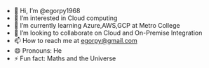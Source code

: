 - 👋 Hi, I’m @egorpy1968
- 👀 I’m interested in Cloud computing 
- 🌱 I’m currently learning Azure,AWS,GCP at Metro College
- 💞️ I’m looking to collaborate on Cloud and On-Premise Integration
- 📫 How to reach me at egorpy@gmail.com
- 😄 Pronouns: He
- ⚡ Fun fact: Maths and the Universe

<!---
egorpy1968/egorpy1968 is a ✨ special ✨ repository because its `README.md` (this file) appears on your GitHub profile.
You can click the Preview link to take a look at your changes.
--->
